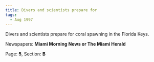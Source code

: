 ```yaml
---  
title: Divers and scientists prepare for  
tags:  
  - Aug 1997  
---  
```

  
Divers and scientists prepare for coral spawning in the Florida Keys.  
  
Newspapers: **Miami Morning News or The Miami Herald**  
  
Page: **5**, Section: **B** 
